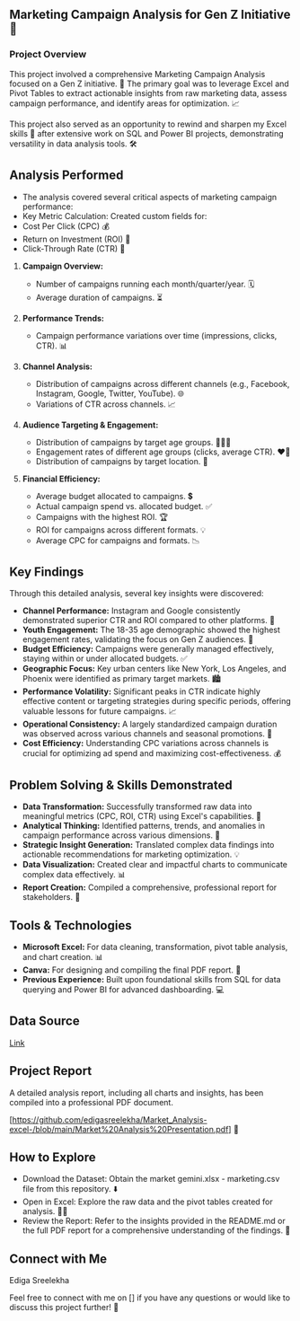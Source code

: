 ## Marketing Campaign Analysis for Gen Z Initiative 🚀

### Project Overview

This project involved a comprehensive Marketing Campaign Analysis focused on a Gen Z initiative. 🎯 The primary goal was to leverage Excel and Pivot Tables to extract actionable insights from raw marketing data, assess campaign performance, and identify areas for optimization. 📈

This project also served as an opportunity to rewind and sharpen my Excel skills 🧠 after extensive work on SQL and Power BI projects, demonstrating versatility in data analysis tools. 🛠️

## Analysis Performed

* The analysis covered several critical aspects of marketing campaign performance:
* Key Metric Calculation: Created custom fields for:
* Cost Per Click (CPC) 💰
* Return on Investment (ROI) 🚀
* Click-Through Rate (CTR) 🎯

1. **Campaign Overview:**

    * Number of campaigns running each month/quarter/year. 🗓️
    * Average duration of campaigns. ⏳

2. **Performance Trends:**

    * Campaign performance variations over time (impressions, clicks, CTR). 📊

3. **Channel Analysis:**

    * Distribution of campaigns across different channels (e.g., Facebook, Instagram, Google, Twitter, YouTube). 🌐
    * Variations of CTR across channels. 📈

4. **Audience Targeting & Engagement:**

    * Distribution of campaigns by target age groups. 🧑‍🤝‍🧑
    * Engagement rates of different age groups (clicks, average CTR). ❤️‍🔥
    * Distribution of campaigns by target location. 📍

5. **Financial Efficiency:**

    * Average budget allocated to campaigns. 💲
    * Actual campaign spend vs. allocated budget. ✅
    * Campaigns with the highest ROI. 🏆
    * ROI for campaigns across different formats. 💡
    * Average CPC for campaigns and formats. 📉

## Key Findings

 Through this detailed analysis, several key insights were discovered:

* **Channel Performance:** Instagram and Google consistently demonstrated superior CTR and ROI compared to other platforms. 🌟
* **Youth Engagement:** The 18-35 age demographic showed the highest engagement rates, validating the focus on Gen Z audiences. 🎯
* **Budget Efficiency:** Campaigns were generally managed effectively, staying within or under allocated budgets. ✅
* **Geographic Focus:** Key urban centers like New York, Los Angeles, and Phoenix were identified as primary target markets. 🏙️
* **Performance Volatility:** Significant peaks in CTR indicate highly effective content or targeting strategies during specific periods, offering valuable lessons for future campaigns. 📈
* **Operational Consistency:** A largely standardized campaign duration was observed across various channels and seasonal promotions. 🔄
* **Cost Efficiency:** Understanding CPC variations across channels is crucial for optimizing ad spend and maximizing cost-effectiveness. 💰

## Problem Solving & Skills Demonstrated

* **Data Transformation:** Successfully transformed raw data into meaningful metrics (CPC, ROI, CTR) using Excel's capabilities. 🧹
* **Analytical Thinking:** Identified patterns, trends, and anomalies in campaign performance across various dimensions. 🧠
* **Strategic Insight Generation:** Translated complex data findings into actionable recommendations for marketing optimization. 💡
* **Data Visualization:** Created clear and impactful charts to communicate complex data effectively. 📊
* **Report Creation:** Compiled a comprehensive, professional report for stakeholders. 📄

## Tools & Technologies

* **Microsoft Excel:** For data cleaning, transformation, pivot table analysis, and chart creation. 📊
* **Canva:** For designing and compiling the final PDF report. 🎨
* **Previous Experience:** Built upon foundational skills from SQL for data querying and Power BI for advanced dashboarding. 💻

## Data Source
[Link](https://github.com/edigasreelekha/Market_Analysis-excel-/blob/main/Marketing+Analysis.xlsx)
## Project Report

A detailed analysis report, including all charts and insights, has been compiled into a professional PDF document.

[https://github.com/edigasreelekha/Market_Analysis-excel-/blob/main/Market%20Analysis%20Presentation.pdf] 🔗

## How to Explore

* Download the Dataset: Obtain the market gemini.xlsx - marketing.csv file from this repository. ⬇️
* Open in Excel: Explore the raw data and the pivot tables created for analysis. 🧑‍💻
* Review the Report: Refer to the insights provided in the README.md or the full PDF report for a comprehensive understanding of the findings. 📖

## Connect with Me

Ediga Sreelekha

Feel free to connect with me on [] if you have any questions or would like to discuss this project further! 👋
